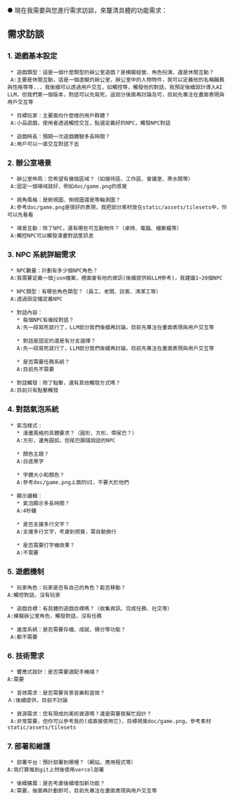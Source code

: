 ● 現在我需要與您進行需求訪談，來釐清具體的功能需求：

## 需求訪談

### 1. 遊戲基本設定

     * 遊戲類型：這是一個什麼類型的辦公室遊戲？是模擬經營、角色扮演、還是休閒互動？
     A:主要是休閒互動，這是一個虛擬的辦公室，辦公室中的人物物件，我可以定義他的名稱職務與性格等等..，我後續可以透過用戶交互，如觸控等，觸發他的對話，我預定後續設計導入AI LLM，但我們第一個版本，對話可以先寫死，這部分後面再討論及可，目前先專注在畫面表現與用戶交互等

     * 目標玩家：主要面向什麼樣的用戶群體？
     A:小品遊戲，使用者透過觸控交互，點選定義好的NPC，觸發NPC對話

     * 遊戲時長：預期一次遊戲體驗多長時間？
     A:用戶可以一直交互對話下去

### 2. 辦公室場景

     * 辦公室佈局：您希望有幾個區域？（如接待區、工作區、會議室、茶水間等）
     A:固定一個場域就好，例如doc/game.png的感覺

     * 視角風格：是俯視圖、側視圖還是等軸測圖？
     A:參考doc/game.png是很好的表現，我把部分素材放在static/assets/tilesets中，你可以先看看

     * 場景互動：除了NPC，還有哪些可互動物件？（桌椅、電腦、檔案櫃等）
     A:觸控NPC可以觸發漫畫對話筐訊息

### 3. NPC 系統詳細需求

     * NPC數量：計劃有多少個NPC角色？
     A:我需要定義一個json檔案，裡面會有他的資訊(後續提供給LLM參考)，我建議1~20個NPC

     * NPC類型：有哪些角色類型？（員工、老闆、訪客、清潔工等）
     A:透過設定檔定義NPC

     * 對話內容：
       * 每個NPC有幾段對話？
       A:先一段寫死就行了，LLM部分我們後續再討論，目前先專注在畫面表現與用戶交互等

       * 對話是固定的還是有分支選擇？
       A:先一段寫死就行了，LLM部分我們後續再討論，目前先專注在畫面表現與用戶交互等

       * 是否需要任務系統？
       A:目前先不需要

     * 對話觸發：除了點擊，還有其他觸發方式嗎？
     A:目前只有點擊觸發

### 4. 對話氣泡系統

     * 氣泡樣式：
       * 漫畫風格的具體要求？（圓形、方形、帶尾巴？）
       A:方形，邊角圓弧，但尾巴跟隨說話的NPC

       * 顏色主題？
       A:白底黑字

       * 字體大小和顏色？
       A:參考doc/game.png上面的UI，不要大於他們

     * 顯示邏輯：
       * 氣泡顯示多長時間？
       A:4秒鐘

       * 是否支援多行文字？
       A:支援多行文字，考慮到視覺，需自動換行

       * 是否需要打字機效果？
       A:不需要

### 5. 遊戲機制

     * 玩家角色：玩家是否有自己的角色？能否移動？
    A:觸控對話，沒有玩家

     * 遊戲目標：有具體的遊戲目標嗎？（收集資訊、完成任務、社交等）
    A:模擬辦公室角色，觸發對話，沒有任務

     * 進度系統：是否需要存檔、成就、積分等功能？
     A:都不需要

### 6. 技術需求

     * 響應式設計：是否需要適配手機端？
    A:需要

     * 音效需求：是否需要背景音樂和音效？
    Ａ:後續提供，目前不討論

     * 資源需求：您有現成的美術資源嗎？還是需要我幫忙設計？
     A:非常需要，但你可以參考我的(或直接使用它)，目標視覺doc/game.png，參考素材static/assets/tilesets

### 7. 部署和維護

     * 部署平台：預計部署到哪裡？（網站、應用程式等）
    A:我打算推到git上然後使用vercel部署

     * 後續擴展：是否考慮後續增加新功能？
     A:需要，後面再計劃即可，目前先專注在畫面表現與用戶交互等
